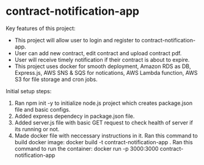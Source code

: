 # contract-notification-app

Key features of this project:
* This project will allow user to login and register to contract-notification-app.
* User can add new contract, edit contract and upload contract pdf.
* User will receive timely notification if their contract is about to expire.
* This project uses docker for smooth deployment, Amazon RDS as DB, Express.js, AWS SNS & SQS for notications, AWS Lambda function, AWS S3 for file storage and cron jobs.


Initial setup steps:
1. Ran npm init -y to initialize node.js project which creates package.json file and basic configs.
2. Added express dependecy in package.json file.
3. Added server.js file with basic GET request to check health of server if its running or not.
4. Made docker file with neccessary instructions in it. 
Ran this command to build docker image: docker build -t contract-notification-app .
Ran this command to run the container: docker run -p 3000:3000 contract-notification-app